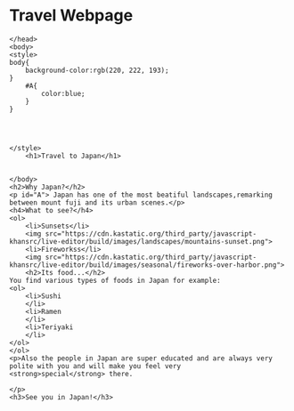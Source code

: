 # Travel Webpage
<!DOCTYPE html>
<html>
    <head>
        <meta charset="utf-8">
        <title>Derivado de "Proyecto: página web de viajes"</title>

    </head>
    <body>
    <style>
    body{
        background-color:rgb(220, 222, 193);
    }
        #A{
            color:blue;
        }
    }
    
     
        
        
    </style>
        <h1>Travel to Japan</h1>
        
        
    </body>
    <h2>Why Japan?</h2>
    <p id="A"> Japan has one of the most beatiful landscapes,remarking between mount fuji and its urban scenes.</p>
    <h4>What to see?</h4>
    <ol>
        <li>Sunsets</li>
        <img src="https://cdn.kastatic.org/third_party/javascript-khansrc/live-editor/build/images/landscapes/mountains-sunset.png">
        <li>Fireworkss</li>
        <img src="https://cdn.kastatic.org/third_party/javascript-khansrc/live-editor/build/images/seasonal/fireworks-over-harbor.png">
        <h2>Its food...</h2>
    You find various types of foods in Japan for example:
    <ol>
        <li>Sushi
        </li>
        <li>Ramen
        </li>
        <li>Teriyaki
        </li>
    </ol>
    </ol>
    <p>Also the people in Japan are super educated and are always very polite with you and will make you feel very 
    <strong>special</strong> there.
    
    </p>
    <h3>See you in Japan!</h3>
    
</html>
